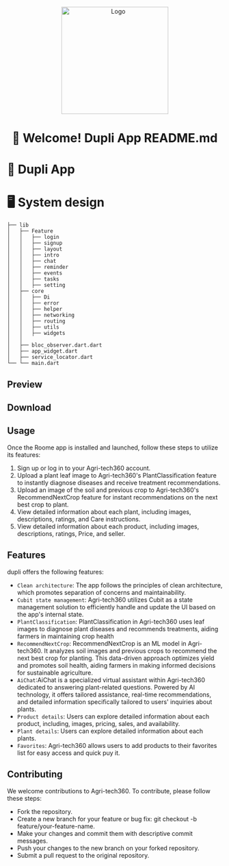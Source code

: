 <br />
<div align="center">
  <a href="https://github.com/othneildrew/Best-README-Template">
    <img src="https://github.com/shadymohamed532001/dupli/assets/126605393/8c96af35-7b4f-4434-b241-a8a7d8259628" alt="Logo" width="250" height="250">
  </a>  
  
# 👋 Welcome! Dupli App README.md

<div align="start">
  
# 📱 Dupli App



<div align="start">
  
# 🖥️ System design
    ├── lib
    │   ├── Feature
    │   │   ├── login
    │   │   ├── signup
    │   │   ├── layout
    │   │   ├── intro
    │   │   ├── chat
    │   │   ├── reminder
    │   │   ├── events
    │   │   ├── tasks
    │   │   ├── setting
    │   ├── core
    │   │   ├── Di
    │   │   ├── error
    │   │   ├── helper
    │   │   ├── networking
    │   │   ├── routing
    │   │   ├── utils
    │   │   ├── widgets
    │   │  
    │   ├── bloc_observer.dart.dart
    │   ├── app_widget.dart
    │   ├── service_locator.dart
    └── └── main.dart

## Preview

## Download

## Usage

Once the Roome app is installed and launched, follow these steps to utilize its features:

1. Sign up or log in to your Agri-tech360 account.
2. Upload a plant leaf image to Agri-tech360's PlantClassification feature to instantly diagnose diseases and receive treatment recommendations.
3. Upload an image of the soil and previous crop to Agri-tech360's RecommendNextCrop feature for instant recommendations on the next best crop to plant.
4. View detailed information about each plant, including images, descriptions, ratings, and Care instructions.
5. View detailed information about each product, including images, descriptions, ratings, Price, and seller.


## Features

dupli offers the following features:

- `Clean architecture`: The app follows the principles of clean architecture, which promotes separation of concerns and maintainability.
- `Cubit state management`: Agri-tech360 utilizes Cubit as a state management solution to efficiently handle and update the UI based on the app's internal state.
- `PlantClassification`: PlantClassification in Agri-tech360 uses leaf images to diagnose plant diseases and recommends treatments, aiding farmers in maintaining crop health
- `RecommendNextCrop`: RecommendNextCrop is an ML model in Agri-tech360. It analyzes soil images and previous crops to recommend the next best crop for planting. This data-driven approach optimizes yield and promotes soil health, aiding farmers in making informed decisions for sustainable agriculture.
- `AiChat`:AiChat is a specialized virtual assistant within Agri-tech360 dedicated to answering plant-related questions. Powered by AI technology, it offers tailored assistance, real-time recommendations,           and detailed information specifically tailored to users' inquiries about plants.
- `Product details`: Users can explore detailed information about each product, including, images, pricing, sales, and availability.
- `Plant details`: Users can explore detailed information about each plants.
- `Favorites`: Agri-tech360 allows users to add products to their favorites list for easy access and quick puy it.

## Contributing

We welcome contributions to Agri-tech360. To contribute, please follow these steps:

- Fork the repository.
- Create a new branch for your feature or bug fix: git checkout -b feature/your-feature-name.
- Make your changes and commit them with descriptive commit messages.
- Push your changes to the new branch on your forked repository.
- Submit a pull request to the original repository.

 



